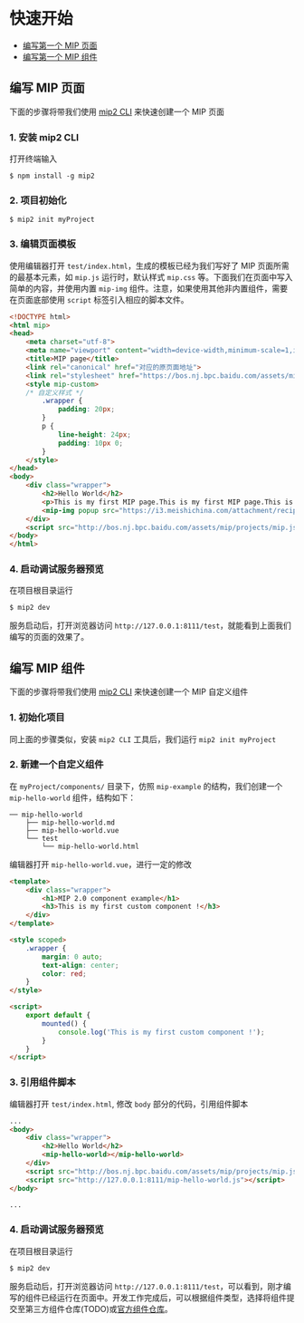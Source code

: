 # 快速开始

- [编写第一个 MIP 页面](#编写-mip-页面)
- [编写第一个 MIP 组件](#编写-mip-组件)

## 编写 MIP 页面

下面的步骤将带我们使用 [mip2 CLI](./cli-usage.md) 来快速创建一个 MIP 页面

### 1. 安装 mip2 CLI

打开终端输入

```
$ npm install -g mip2
```

### 2. 项目初始化

```
$ mip2 init myProject
```

### 3. 编辑页面模板

使用编辑器打开 `test/index.html`，生成的模板已经为我们写好了 MIP 页面所需的最基本元素，如 `mip.js` 运行时，默认样式 `mip.css` 等。下面我们在页面中写入简单的内容，并使用内置 `mip-img` 组件。注意，如果使用其他非内置组件，需要在页面底部使用 `script` 标签引入相应的脚本文件。

```html
<!DOCTYPE html>
<html mip>
<head>
    <meta charset="utf-8">
    <meta name="viewport" content="width=device-width,minimum-scale=1,initial-scale=1">
    <title>MIP page</title>
    <link rel="canonical" href="对应的原页面地址">
    <link rel="stylesheet" href="https://bos.nj.bpc.baidu.com/assets/mip/projects/mip.css">
    <style mip-custom>
    /* 自定义样式 */
        .wrapper {
            padding: 20px;
        }
        p {
            line-height: 24px;
            padding: 10px 0;
        }
    </style>
</head>
<body>
    <div class="wrapper">
        <h2>Hello World</h2>
        <p>This is my first MIP page.This is my first MIP page.This is my first MIP page.This is my first MIP page.This is my first MIP page.This is my first MIP page.This is my first MIP page.This is my first MIP page.</p>
        <mip-img popup src="https://i3.meishichina.com/attachment/recipe/2014/10/27/c640_20141027211913820385989.jpg@!c640"></mip-img>
    </div>
    <script src="http://bos.nj.bpc.baidu.com/assets/mip/projects/mip.js"></script>
</body>
</html>
```

### 4. 启动调试服务器预览

在项目根目录运行

```
$ mip2 dev
```

服务启动后，打开浏览器访问 `http://127.0.0.1:8111/test`，就能看到上面我们编写的页面的效果了。


## 编写 MIP 组件

下面的步骤将带我们使用 [mip2 CLI](./cli-usage.md) 来快速创建一个 MIP 自定义组件

### 1. 初始化项目

同上面的步骤类似，安装 `mip2 CLI` 工具后，我们运行 `mip2 init myProject`

### 2. 新建一个自定义组件

在 `myProject/components/` 目录下，仿照 `mip-example` 的结构，我们创建一个 `mip-hello-world` 组件，结构如下：

```
── mip-hello-world
    ├── mip-hello-world.md
    ├── mip-hello-world.vue
    └── test
        └── mip-hello-world.html
```

编辑器打开 `mip-hello-world.vue`，进行一定的修改

```html
<template>
    <div class="wrapper">
        <h1>MIP 2.0 component example</h1>
        <h3>This is my first custom component !</h3>
    </div>
</template>

<style scoped>
    .wrapper {
        margin: 0 auto;
        text-align: center;
        color: red;
    }
</style>

<script>
    export default {
        mounted() {
            console.log('This is my first custom component !');
        }
    }
</script>

```

### 3. 引用组件脚本

编辑器打开 `test/index.html`, 修改 `body` 部分的代码，引用组件脚本

```html
...
<body>
    <div class="wrapper">
        <h2>Hello World</h2>
        <mip-hello-world></mip-hello-world>
    </div>
    <script src="http://bos.nj.bpc.baidu.com/assets/mip/projects/mip.js"></script>
    <script src="http://127.0.0.1:8111/mip-hello-world.js"></script>
</body>

...
```

### 4. 启动调试服务器预览

在项目根目录运行

```
$ mip2 dev
```

服务启动后，打开浏览器访问 `http://127.0.0.1:8111/test`，可以看到，刚才编写的组件已经运行在页面中。开发工作完成后，可以根据组件类型，选择将组件提交至第三方组件仓库(TODO)或[官方组件仓库](./contribute-to-official-repo.md)。


